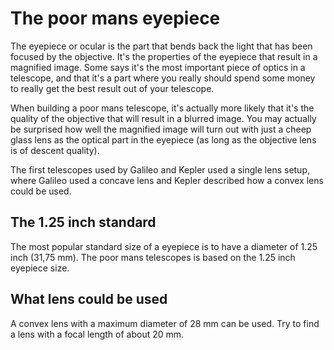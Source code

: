 # The poor mans eyepiece

The eyepiece or ocular is the part that bends back the light that has been focused by the objective. It's the properties of the eyepiece that result in a magnified image. Some says it's the most important piece of optics in a telescope, and that it's a part where you really should spend some money to really get the best result out of your telescope.

When building a poor mans telescope, it's actually more likely that it's the quality of the objective that will result in a blurred image. You may actually be surprised how well the magnified image will turn out with just a cheep glass lens as the optical part in the eyepiece (as long as the objective lens is of descent quality).

The first telescopes used by Galileo and Kepler used a single lens setup, where Galileo used a concave lens and Kepler described how a convex lens could be used.

## The 1.25 inch standard

The most popular standard size of a eyepiece is to have a diameter of 1.25 inch (31,75 mm). The poor mans telescopes is based on the 1.25 inch eyepiece size.

## What lens could be used

A convex lens with a maximum diameter of 28 mm can be used. Try to find a lens with a focal length of about 20 mm.
